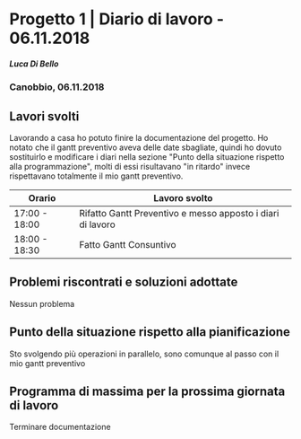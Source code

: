 # Progetto 1 | Diario di lavoro - 06.11.2018

##### Luca Di Bello

### Canobbio, 06.11.2018

## Lavori svolti

Lavorando a casa ho potuto finire la documentazione del progetto.
Ho notato che il gantt preventivo aveva delle date sbagliate, quindi ho dovuto sostituirlo e modificare i diari nella sezione "Punto della situazione rispetto alla programmazione", molti di essi risultavano "in ritardo" invece rispettavano totalmente il mio gantt preventivo.

| Orario        | Lavoro svolto                                              |
| ------------- | ---------------------------------------------------------- |
| 17:00 - 18:00 | Rifatto Gantt Preventivo e messo apposto i diari di lavoro |
| 18:00 - 18:30 | Fatto Gantt Consuntivo                                     |

## Problemi riscontrati e soluzioni adottate

Nessun problema

## Punto della situazione rispetto alla pianificazione

Sto svolgendo più operazioni in parallelo, sono comunque al passo con il mio gantt preventivo

## Programma di massima per la prossima giornata di lavoro

Terminare documentazione
